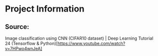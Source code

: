 # Project Information

## Source:
Image classification using CNN (CIFAR10 dataset) | Deep Learning Tutorial 24 (Tensorflow & Python)[https://www.youtube.com/watch?v=7HPwo4wnJeA]